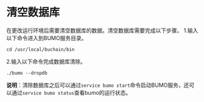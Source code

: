 # 清空数据库
在更改运行环境后需要清空数据库的数据。清空数据库需要完成以下步骤。
1.输入以下命令进入到BUMO服务目录。

```
cd /usr/local/buchain/bin
```
2.输入以下命令完成数据库清除。

```
./bumo --dropdb
```

**说明**：清除数据库之后可以通过`service bumo start`命令启动BUMO服务，还可以通过`service bumo status`查看bumo的运行状态。








